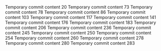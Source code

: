 Temporary commit content 20
Temporary commit content 73
Temporary commit content 78
Temporary commit content 86
Temporary commit content 103
Temporary commit content 117
Temporary commit content 141
Temporary commit content 176
Temporary commit content 183
Temporary commit content 206
Temporary commit content 236
Temporary commit content 245
Temporary commit content 250
Temporary commit content 254
Temporary commit content 260
Temporary commit content 278
Temporary commit content 280
Temporary commit content 283
